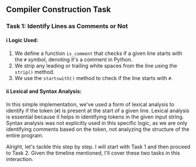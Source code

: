 ## Compiler Construction Task

### Task 1: Identify Lines as Comments or Not

#### i Logic Used:

1. We define a function `is_comment` that checks if a given line starts with the `#` symbol, denoting it's a comment in Python.
2. We strip any leading or trailing white spaces from the line using the `strip()` method.
3. We use the `startswith()` method to check if the line starts with `#`.


#### ii Lexical and Syntax Analysis:
In this simple implementation, we've used a form of lexical analysis to identify if the token (`#`) is present at the start of a given line. Lexical analysis is essential because it helps in identifying tokens in the given input string. Syntax analysis was not explicitly used in this specific logic, as we are only identifying comments based on the token, not analyzing the structure of the entire program.

Alright, let's tackle this step by step. I will start with Task 1 and then proceed to Task 2. Given the timeline mentioned, I'll cover these two tasks in this interaction.

